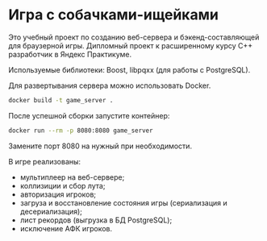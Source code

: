 # Игра с собачками-ищейками

Это учебный проект по созданию веб-сервера и бэкенд-составляющей для браузерной игры. Дипломный проект к расширенному курсу C++ разработчик в Яндекс Практикуме. 

Используемые библиотеки: Boost, libpqxx (для работы с PostgreSQL).

Для развертывания сервера можно использовать Docker. 
```bash
docker build -t game_server .
```

После успешной сборки запустите контейнер:
```bash
docker run --rm -p 8080:8080 game_server
```
Замените порт 8080 на нужный при необходимости.

В игре реализованы: 
- мультиплеер на веб-сервере;
- коллизиции и сбор лута;
- авторизация игроков;
- загруза и восстановление состояния игры (сериализация и десериализация);
- лист рекордов (выгрузка в БД PostgreSQL);
- исключение АФК игроков.

